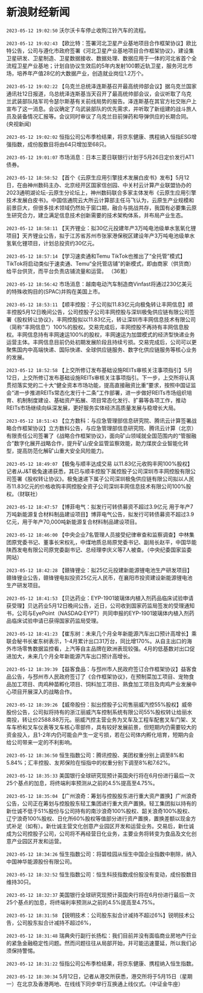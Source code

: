 # 新浪财经新闻
`2023-05-12 19:02:50` 沃尔沃卡车停止收购江铃汽车的流程。

`2023-05-12 19:02:43` 【欧比特：签署河北卫星产业基地项目合作框架协议】欧比特公告，公司与遵化市政府签署《河北卫星产业基地项目合作框架协议》，建设集卫星研发、卫星制造、卫星数据接收、数据处理、数据应用于一体的河北省首个全流程卫星产业基地；计划自协议生效后的5年内发射100颗近轨卫星，服务河北市场，培养年产值28亿的大数据产业，创造就业岗位1.2万个。

`2023-05-12 19:02:22` 【乌克兰总统泽连斯基召开最高统帅部会议】据乌克兰国家通讯社12日报道，乌总统泽连斯基当天召开了最高统帅部会议，会议听取了乌克兰武装部队陆军司令瑟尔斯基有关前线局势的报告。泽连斯基在其官方社交账户上宣布了这一消息。会议确定了乌武装部队的优先需求，并听取了新组建的战斗旅人员及装备情况汇报等。会议同时审议了乌克兰目前弹药和导弹供应的长期合同。(央视新闻)

`2023-05-12 19:02:02` 恒指公司公布季检结果，将京东健康、携程纳入恒指ESG增强指数，成份股数目将由64只增加至68只。

`2023-05-12 19:01:07` 市场消息：日本三菱日联银行计划于5月26日定价发行AT1债券。

`2023-05-12 18:58:52` 【首个《云原生应用引擎技术发展白皮书》发布】5月12日，在由神州数码主办、北京经开区国家信创园、中关村云计算产业联盟协办的2023通明湖论坛-云原生分论坛上，神州数码联合多家主体发布《云原生应用引擎技术发展白皮书》。中国信通院云大所云计算部主任马飞认为，云原生产业规模和前景巨大，但很多技术领域仍然处于窗口期，融合与挑战共存，我国有必要集云原生研究合力，建立满足信息技术创新需要的技术架构体系，并布局产业生态。

`2023-05-12 18:58:11` 【天齐锂业：拟30亿元投建年产3万吨电池级单水氢氧化锂项目】天齐锂业公告，拟于江苏省苏州市张家港保税区建设年产3万吨电池级单水氢氧化锂项目，计划总投资约30亿元。

`2023-05-12 18:57:14` 【学习速卖通和Temu TikTok也推出了“全托管”模式】TikTok将启动类似于速卖通、Temu“全托管店铺”的新模式，即由商家（供货商）给平台供货，而平台负责店铺流量和运营。 （36氪）

`2023-05-12 18:56:42` 市场消息：越南电动汽车制造商Vinfast将通过230亿美元的特殊收购目的(SPAC)并购在美国上市。

`2023-05-12 18:53:11` 【顺丰控股：子公司拟11.83亿元向极兔转让丰网信息】顺丰控股5月12日晚间公告，公司控股子公司丰网控股与深圳极兔供应链有限公司签署《股权转让协议》，丰网控股拟以11.83亿元，转让深圳市丰网信息技术有限公司（简称“丰网信息”）100%的股权。交易完成后，丰网控股不再持有丰网信息股权。丰网信息持有丰网速运100%的股权，丰网速运为加盟模式的经济型快递业务运营主体。丰网信息目前仍处初期发展阶段且持续亏损。交易完成后，公司可以更聚焦国内中高端快递、国际快递、全球供应链服务、数字化供应链服务等核心业务的发展。

`2023-05-12 18:52:58` 【上交所修订发布基础设施REITs审核关注事项指引】5月12日，上交所修订发布基础设施REITs审核关注事项指引。下一步，上交所将认真贯彻落实党的二十大“健全资本市场功能，提高直接融资比重”要求，按照中国证监会“进一步推进REITs常态化发行十二条”工作部署，进一步做好REITs市场组织培育、机制制度建设、基础资产拓展、项目常态化发行、扩募等各项工作，推动REITs市场继续向纵深发展，更好服务实体经济高质量发展与稳增长大局。

`2023-05-12 18:51:43` 【立方数科：与应急管理部信息研究院、腾讯云计算签署战略合作框架协议】立方数科公告，与应急管理部信息研究院、腾讯云计算（北京）有限责任公司签署了《战略合作框架协议》，面向矿山领域就全国范围内的“管服融合”数字化展开战略合作，提升矿山安全监管监察效能，助力煤炭企业智能化转型，提高防范化解矿山重大安全风险能力。

`2023-05-12 18:49:07` 【极兔与顺丰达成交易 以11.83亿元收购丰网100%股权】记者从J&T极兔速递获悉，其已与顺丰控股下属控股子公司深圳市丰网控股有限公司签署《股权转让协议》。极兔速递下属子公司深圳极兔供应链有限公司拟以人民币11.83亿元的价格收购丰网控股全资子公司深圳丰网信息技术有限公司100%股权。（财联社）

`2023-05-12 18:47:57` 【博菲电气：拟发行可转债募资不超过3.9亿元 用于年产7万吨新能源复合材料制品建设项目】博菲电气公告，拟发行可转债募资不超过3.9亿元，用于年产70,000吨新能源复合材料制品建设项目。

`2023-05-12 18:46:00` 【中央企业7名管理人员接受纪律审查和监察调查】中林集团原党委书记、董事长宋权礼，中煤地质总局原党委书记、副局长赵平，中国华能陕西发电有限公司原党委副书记、总经理李庆义等7人被查。（中央纪委国家监委网站）

`2023-05-12 18:42:28` 【赣锋锂业：拟25亿元投建新能源锂电池生产研发项目】赣锋锂业公告，赣锋锂电拟投资25亿元人民币，在襄阳市投资建设新能源锂电池生产研发项目。

`2023-05-12 18:41:53` 【贝达药业：EYP-1901玻璃体内植入剂药品临床试验申请获受理】贝达药业5月12日晚间公告，近日，公司收到国家药监局签发的受理通知书，公司与EyePoint（NASDAQ:EYPT）共同申报的EYP-1901玻璃体内植入剂药品临床试验申请已获得国家药监局受理。

`2023-05-12 18:41:23` 【崔东树：未来几个月全年新能源汽车出口预计高增长】乘联会秘书长崔东树表示，1-4月累计出口31万台，同比增170%。从自主出口的海外市场零售数据监控看，上汽等自主品牌在欧洲表现较强。4月的低基数对出口促进加大，未来几个月全年新能源汽车出口预计高增长。

`2023-05-12 18:39:39` 【益客食品：与邳州市人民政府签订合作框架协议】益客食品公告，与邳州市人民政府签订了《合作框架协议》，在预制菜加工项目、宠物食品加工项目、肉鸡种苗孵化项目、饲料加工项目、熟食加工项目及肉鸡产业发展中心项目开展深入的战略合作。

`2023-05-12 18:39:26` 【威帝股份：拟出控股子公司售丽威汽控55%股权】威帝股份公告，公司拟将持有的浙江丽威汽车控制系统有限公司55%股权转让给丽水南投，转让价2588.88万元。丽威汽控主营业务为叉车及工程车配套叉车门架、叉车车桥和叉车仪表等叉车核心零部件，具有较好发展前景，但短期内仍需要较大的资金投入，且1-2年内仍可能会产生一定亏损，若在公司体内孵化培育，短期内会给公司带来一定的不利影响。

`2023-05-12 18:36:50` 恒生指数公司：腾讯控股、美团权重分别上调至8%和5.84%；汇丰控股、友邦保险在恒指中的权重分别下调至8%和7.62%。

`2023-05-12 18:35:33` 美国银行全球研究现预计英国央行将在6月份进行最后一次25个基点的加息，将终端利率预测从之前的4.5%提高至4.75%。

`2023-05-12 18:35:04` 【广州浪奇：筹划与控股股东进行重大资产置换】广州浪奇公告，公司正在筹划与控股股东轻工集团进行重大资产置换。轻工集团拟以持有的新仕诚不低于51%股份与公司持有的南沙浪奇100%股权、韶关浪奇100%股权、辽宁浪奇100%股权、日化所60%股权等值部分进行资产置换，置换差额以现金方式补足（如有）。新仕诚主营文化创意产业园区开发和运营业务。交易后，新仕诚成为公司控股子公司，公司将不再经营日化业务，主要业务将转变为食品及文化创意产业园区开发和运营。

`2023-05-12 18:34:26` 恒生指数公司：将碧桂园从恒生中国企业指数中剔除，纳入中国神华能源股份有限公司。

`2023-05-12 18:32:52` 恒生指数公司：恒生科技指数成份股没有变动，成份股数目维持30只。

`2023-05-12 18:32:37` 美国银行全球研究现预计英国央行将在6月份进行最后一次25个基点的加息，将终端利率预测从之前的4.5%提高至4.75%。

`2023-05-12 18:31:58` 【锐明技术：公司股东拟合计减持不超过6%】锐明技术公告，公司股东拟合计减持不超过6%，

`2023-05-12 18:31:48` 瑞典央行副行长扬松：我们目前并没有面临商业房地产行业的紧急金融稳定性问题。然而问题往往从局部开始，并可能迅速蔓延，所以我们必须保持警惕。

`2023-05-12 18:31:22` 恒指公司公布季检结果，将京东健康、携程纳入恒生指数。

`2023-05-12 18:30:34` 5月12日，记者从港交所获悉，港交所将于5月15日（星期一）在北京及香港两地、在线线下同步举行互换通上线仪式。（中证金牛座）

